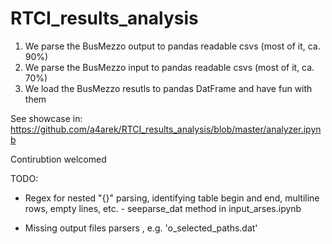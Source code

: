 # RTCI_results_analysis

1. We parse the BusMezzo output to pandas readable csvs (most of it, ca. 90%)
2. We parse the BusMezzo input to pandas readable csvs (most of it, ca. 70%)
3. We load the BusMezzo resutls to pandas DatFrame and have fun with them

See showcase in: https://github.com/a4arek/RTCI_results_analysis/blob/master/analyzer.ipynb

Contirubtion welcomed

TODO:

- Regex for nested "{}" parsing, identifying table begin and end, multiline rows, empty lines, etc. - seeparse_dat method in input_arses.ipynb

- Missing output files parsers , e.g.  'o_selected_paths.dat'



